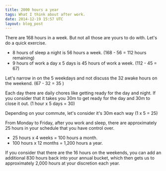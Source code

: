 ```yaml
---
title: 2000 hours a year
tags: What I think about after work.
date: 2014-12-19 15:57 UTC
layout: blog_post
---
```


There are 168 hours in a week. But not all those are yours to do with. Let's do a quick exercise.

- 8 hours of sleep a night is 56 hours a week. (168 - 56 = 112 hours remaining)
- 9 hours of work a day x 5 days is 45 hours of work a week. (112 - 45 = 67)

Let's narrow in on the 5 weekdays and not discuss the 32 awake hours on the weekend. (67 - 32 = 35 )

Each day there are daily chores like getting ready for the day and night.
If you consider that it takes you 30m to get ready for the day and 30m to close it out. (1 hour x 5 days = 30)

Depending on your commute, let's consider it's 30m each way (1 x 5 = 25)

From Monday to Friday, after you work and sleep, there are approximately 25 hours in your schedule that you have control over.

- 25 hours x 4 weeks = 100 hours a month.
- 100 hours x 12 months = 1,200 hours a year.

If you consider that there are the 16 hours on the weekends, you can add an additional 830 hours back into your annual bucket, which then gets us to approximately 2,000 hours at your discretion each year.

